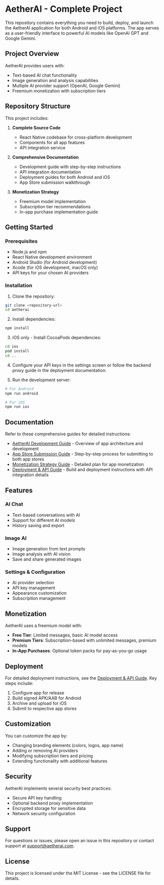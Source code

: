 # AetherAI - Complete Project

This repository contains everything you need to build, deploy, and launch the AetherAI application for both Android and iOS platforms. The app serves as a user-friendly interface to powerful AI models like OpenAI GPT and Google Gemini.

## Project Overview

AetherAI provides users with:
- Text-based AI chat functionality
- Image generation and analysis capabilities
- Multiple AI provider support (OpenAI, Google Gemini)
- Freemium monetization with subscription tiers

## Repository Structure

This project includes:

1. **Complete Source Code**
   - React Native codebase for cross-platform development
   - Components for all app features
   - API integration service
   
2. **Comprehensive Documentation**
   - Development guide with step-by-step instructions
   - API integration documentation
   - Deployment guides for both Android and iOS
   - App Store submission walkthrough
   
3. **Monetization Strategy**
   - Freemium model implementation
   - Subscription tier recommendations
   - In-app purchase implementation guide

## Getting Started

### Prerequisites
- Node.js and npm
- React Native development environment
- Android Studio (for Android development)
- Xcode (for iOS development, macOS only)
- API keys for your chosen AI providers

### Installation

1. Clone the repository:
```bash
git clone <repository-url>
cd aetherai
```

2. Install dependencies:
```bash
npm install
```

3. iOS only - Install CocoaPods dependencies:
```bash
cd ios
pod install
cd ..
```

4. Configure your API keys in the settings screen or follow the backend proxy guide in the deployment documentation.

5. Run the development server:
```bash
# For Android
npm run android

# For iOS
npm run ios
```

## Documentation

Refer to these comprehensive guides for detailed instructions:

- [AetherAI Development Guide](./ai_app_development_guide.md) - Overview of app architecture and development
- [App Store Submission Guide](./app_store_submission_guide.md) - Step-by-step process for submitting to both app stores
- [Monetization Strategy Guide](./monetization_strategy_guide.md) - Detailed plan for app monetization
- [Deployment & API Guide](./deployment_and_api_guide.md) - Build and deployment instructions with API integration details

## Features

### AI Chat
- Text-based conversations with AI
- Support for different AI models
- History saving and export

### Image AI
- Image generation from text prompts
- Image analysis with AI vision
- Save and share generated images

### Settings & Configuration
- AI provider selection
- API key management
- Appearance customization
- Subscription management

## Monetization

AetherAI uses a freemium model with:

- **Free Tier**: Limited messages, basic AI model access
- **Premium Tiers**: Subscription-based with unlimited messages, premium models
- **In-App Purchases**: Optional token packs for pay-as-you-go usage

## Deployment

For detailed deployment instructions, see the [Deployment & API Guide](./deployment_and_api_guide.md). Key steps include:

1. Configure app for release
2. Build signed APK/AAB for Android
3. Archive and upload for iOS
4. Submit to respective app stores

## Customization

You can customize the app by:

- Changing branding elements (colors, logos, app name)
- Adding or removing AI providers
- Modifying subscription tiers and pricing
- Extending functionality with additional features

## Security

AetherAI implements several security best practices:

- Secure API key handling
- Optional backend proxy implementation
- Encrypted storage for sensitive data
- Network security configuration

## Support

For questions or issues, please open an issue in this repository or contact support at support@aetherai.com.

## License

This project is licensed under the MIT License - see the LICENSE file for details.